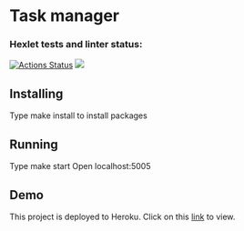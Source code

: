 # Task manager
### Hexlet tests and linter status:
[![Actions Status](https://github.com/Tatyana100500/backend-project-lvl4/workflows/hexlet-check/badge.svg)](https://github.com/Tatyana100500/backend-project-lvl4/actions)
<a href="https://codeclimate.com/github/Tatyana100500/backend-project-lvl3/maintainability"><img src="https://api.codeclimate.com/v1/badges/d2fedefb901b3133661c/maintainability" /></a>

## Installing

Type make install to install packages

## Running

Type make start Open localhost:5005

## Demo

This project is deployed to Heroku. Click on this <a href='http://localhost:5005'>link</a> to view.
